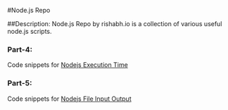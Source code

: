 #Node.js Repo 

##Description: 
Node.js Repo by rishabh.io is a collection of various useful node.js scripts. 


### Part-4: 
Code snippets for [Nodejs Execution Time](https://rishabh.io/tech/nodejs/nodejs-execution-time.html)

### Part-5: 
Code snippets for [Nodejs File Input Output](https://rishabh.io/tech/nodejs/nodejs-file-input-output.html)
